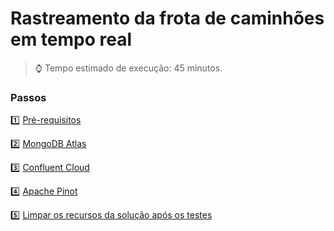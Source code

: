 <h1>Rastreamento da frota de caminhões em tempo real</h1>

> :watch: Tempo estimado de execução: 45 minutos.

### Passos

:one: <a href="pre-requisitos.md">Pré-requisitos</a>

:two: <a href="mongodb-atlas.md">MongoDB Atlas</a>

:three: <a href="confluent-cloud.md">Confluent Cloud</a>

:four: <a href="apache-pinot.md">Apache Pinot</a>

:five: <a href="limpar-recursos-solucao-apos-teste.md">Limpar os recursos da solução após os testes</a>